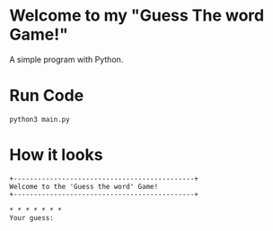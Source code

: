 # Welcome to my "Guess The word Game!"
A simple program with Python.

# Run Code
```
python3 main.py
```
# How it looks
```
+---------------------------------------------+
Welcome to the 'Guess the word' Game!
+---------------------------------------------+

* * * * * * *
Your guess:
```
